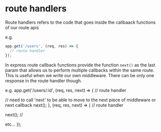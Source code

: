 # route handlers

Route handlers refers to the code that goes inside the callbaack functions of our route apis

e.g.

```javascript
app.get('/users', (req, res) => {
  // route handler
});
```

In express route callback functions provide the function `next()` as the last param that allows us to perform multiple callbacks within the same route. This is useful when we write our own middleware. There can be only one response in the route handler though.

e.g.
app.get('/users/:id', (req, res, next) => {
  // route handler

  // need to call 'next' to be able to move to the next piece of middleware or next callback
  next(); 
},
(req, res, next) => {
  // route handler


  next(); //

  etc...
});







